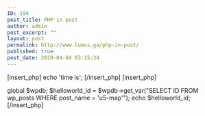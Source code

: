 ```yaml
---
ID: 194
post_title: PHP in post
author: admin
post_excerpt: ""
layout: post
permalink: http://www.lumus.ga/php-in-post/
published: true
post_date: 2019-04-04 03:15:34
---
```

[insert_php]
echo 'time is';
[/insert_php]
[insert_php]
 
global $wpdb;
$helloworld_id = $wpdb->get_var("SELECT ID FROM wp_posts WHERE post_name = 'u5-map'");
echo $helloworld_id;
[/insert_php]